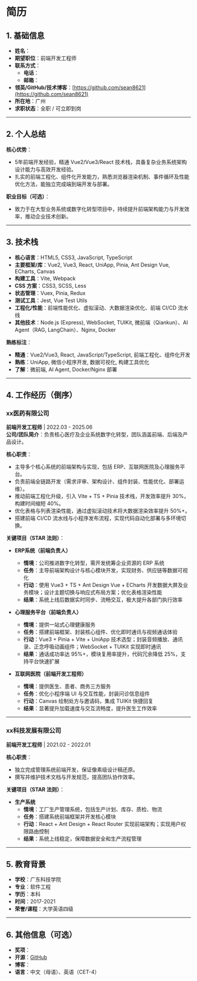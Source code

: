 # 简历

## 1. 基础信息

- **姓名**：
- **期望职位**：前端开发工程师
- **联系方式**：
  - **电话**：
  - **邮箱**：
- **领英/GitHub/技术博客**：[https://github.com/sean8621](https://github.com/sean8621)
- **所在地**：广州
- **求职状态**：全职 / 可立即到岗

---

## 2. 个人总结

**核心优势**：

- 5年前端开发经验，精通 Vue2/Vue3/React 技术栈，具备复杂业务系统架构设计能力与高效开发经验。
- 扎实的前端工程化、组件化开发能力，熟悉浏览器渲染机制、事件循环及性能优化方法，能独立完成端到端开发与部署。

**职业目标（可选）**：

- 致力于在大型业务系统或数字化转型项目中，持续提升前端架构能力与开发效率，推动企业技术创新。

---

## 3. 技术栈

- **核心语言**：HTML5, CSS3, JavaScript, TypeScript  
- **主要框架/库**：Vue2, Vue3, React, UniApp, Pinia, Ant Design Vue, ECharts, Canvas  
- **构建工具**：Vite, Webpack  
- **CSS 方案**：CSS3, SCSS, Less  
- **状态管理**：Vuex, Pinia, Redux  
- **测试工具**：Jest, Vue Test Utils  
- **工程化/性能**：前端性能优化、虚拟滚动、大数据渲染优化、前端 CI/CD 流水线  
- **其他技术**：Node.js (Express), WebSocket, TUIKit, 微前端（Qiankun）、AI Agent（RAG, LangChain）、Nginx, Docker  

**熟练标注**：

- **精通**：Vue2/Vue3, React, JavaScript/TypeScript, 前端工程化、组件化开发  
- **熟练**：UniApp, 微信小程序开发, 数据可视化, 构建工具优化  
- **了解**：微前端, AI Agent, Docker/Nginx 部署  

---

## 4. 工作经历（倒序）

### xx医药有限公司  
**前端开发工程师** | 2022.03 - 2025.06  
**公司/团队简介**：负责核心医疗及企业系统数字化转型，团队涵盖前端、后端及产品设计。  

**核心职责**：

- 主导多个核心系统的前端架构与实现，包括 ERP、互联网医院及心理服务平台。
- 负责前端全链路开发（需求评审、架构设计、组件封装、性能优化、部署运维）。
- 推动前端工程化升级，引入 Vite + TS + Pinia 技术栈，开发效率提升 30%，构建时间缩短 40%。
- 优化表格与列表渲染性能，通过虚拟滚动技术将大数据渲染效率提升 50%+。
- 搭建前端 CI/CD 流水线与小程序发布流程，实现代码自动化部署与多环境切换。

**关键项目（STAR 法则）**：

- **ERP系统（前端负责人）**  
  - **情境**：公司推进数字化转型，需开发统筹企业资源的 ERP 系统  
  - **任务**：主导前端架构设计与核心模块开发，实现财务、供应链等数据可视化  
  - **行动**：使用 Vue3 + TS + Ant Design Vue + ECharts 开发数据大屏及业务模块；设计主题切换与响应式布局方案；优化表格渲染性能  
  - **结果**：系统上线后数据实时同步、流畅交互，极大提升各部门执行效率  

- **心理服务平台（前端负责人）**  
  - **情境**：提供一站式心理健康服务  
  - **任务**：搭建前端框架、封装核心组件、优化即时通讯与视频通话体验  
  - **行动**：Vue3 + Pinia + Vite + UniApp 技术选型；封装音频播放、通讯录、正念呼吸动画组件；WebSocket + TUIKit 实现即时通讯  
  - **结果**：通话成功率达 95%+，模块复用率提升，代码冗余降低 25%，支持平台快速扩展  

- **互联网医院（前端开发工程师）**  
  - **情境**：提供医生、患者、商务三方服务  
  - **任务**：优化小程序端 UI 与交互性能，封装问诊信息组件  
  - **行动**：Canvas 绘制处方与邀请码，集成 TUIKit 快捷回复  
  - **结果**：显著提升加载速度与交互流畅度，提升医生工作效率  

---

### xx科技发展有限公司  
**前端开发工程师** | 2021.02 - 2022.01  

**核心职责**：

- 独立完成管理系统前端开发，保证像素级设计稿还原。
- 撰写并维护技术文档与开发规范，提高团队协作效率。

**关键项目（STAR 法则）**：

- **生产系统**  
  - **情境**：工厂生产管理系统，包括生产计划、库存、质检、物流  
  - **任务**：搭建系统前端框架并开发核心模块  
  - **行动**：React + Ant Design + React Router 实现前端架构；实现用户权限路由控制  
  - **结果**：系统上线稳定，保障数据安全和生产流程管理  

---

## 5. 教育背景

- **学校**：广东科技学院  
- **专业**：软件工程  
- **学历**：本科  
- **时间**：2017-2021  
- **荣誉/课程**：大学英语四级  

---

## 6. 其他信息（可选）

- **奖项**：  
- **开源**：[GitHub](https://github.com/sean8621)  
- **博客**：  
- **语言**：中文（母语）、英语（CET-4）
